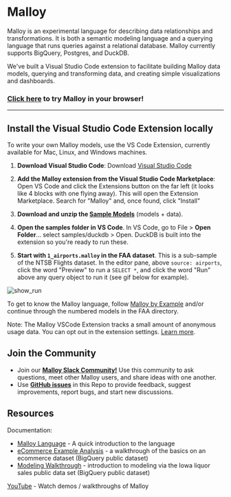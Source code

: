 # Malloy
Malloy is an experimental language for describing data relationships and transformations. It is both a semantic modeling language and a querying language that runs queries against a relational database. Malloy currently supports BigQuery, Postgres, and DuckDB. 

We've built a Visual Studio Code extension to facilitate building Malloy data models, querying and transforming data, and creating simple visualizations and dashboards.

### [Click here](https://github.dev/malloydata/try-malloy/airports.malloy) to try Malloy in your browser!

---

## Install the Visual Studio Code Extension locally

To write your own Malloy models, use the VS Code Extension, currently available for Mac, Linux, and Windows machines.

1. **Download Visual Studio Code**: Download [Visual Studio Code](https://code.visualstudio.com/)

2. **Add the Malloy extension from the Visual Studio Code Marketplace**: Open VS Code and click the Extensions button on the far left (it looks like 4 blocks with one flying away). This will open the Extension Marketplace. Search for "Malloy" and, once found, click "Install"

3. **Download and unzip the [Sample Models](https://github.com/malloydata/malloy-samples/archive/refs/heads/main.zip)** (models + data).

4. **Open the samples folder in VS Code**. In VS Code, go to File > **Open Folder**... select samples/duckdb > Open. DuckDB is built into the extension so you're ready to run these.

5. **Start with `1_airports.malloy` in the FAA dataset**. This is a sub-sample of the NTSB Flights dataset. In the editor pane, above `source: airports`, click the word "Preview" to run a `SELECT *`, and click the word "Run" above any query object to run it (see gif below for example).


![show_run](https://user-images.githubusercontent.com/1093458/182458787-ca228186-c954-4a07-b298-f92dbf91e48d.gif)

To get to know the Malloy language, follow [Malloy by Example](https://malloydata.github.io/malloy/documentation/malloy_by_example.html) and/or continue through the numbered models in the FAA directory.

Note: The Malloy VSCode Extension tracks a small amount of anonymous usage data. You can opt out in the extension settings.
 [Learn more](https://policies.google.com/technologies/cookies).

## Join the Community

- Join our [**Malloy Slack Community!**](https://join.slack.com/t/malloy-community/shared_invite/zt-1kgfwgi5g-CrsdaRqs81QY67QW0~t_uw) Use this community to ask questions, meet other Malloy users, and share ideas with one another.
- Use [**GitHub issues**](https://github.com/malloydata/malloy/issues) in this Repo to provide feedback, suggest improvements, report bugs, and start new discussions.

## Resources

Documentation:

- [Malloy Language](https://malloydata.github.io/malloy/documentation/language/basic.html) - A quick introduction to the language
- [eCommerce Example Analysis](https://malloydata.github.io/malloy/documentation/examples/ecommerce.html) - a walkthrough of the basics on an ecommerce dataset (BigQuery public dataset)
- [Modeling Walkthrough](https://malloydata.github.io/malloy/documentation/examples/iowa/iowa.html) - introduction to modeling via the Iowa liquor sales public data set (BigQuery public dataset)

[YouTube](https://www.youtube.com/channel/UCfN2td1dzf-fKmVtaDjacsg) - Watch demos / walkthroughs of Malloy
